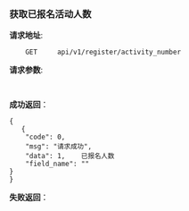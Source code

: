 ### 获取已报名活动人数

**请求地址**:
```
    GET     api/v1/register/activity_number
```

**请求参数**:
```
    
```

**成功返回**：
```
{
   {
    "code": 0,
    "msg": "请求成功",
    "data": 1,    已报名人数
    "field_name": ""
}
}
```

**失败返回**：
```

```